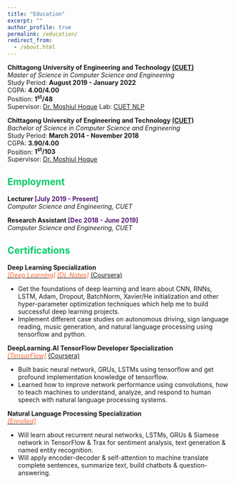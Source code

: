 ```yaml
---
title: "Education"
excerpt: ""
author_profile: true
permalink: /education/
redirect_from: 
  - /about.html
---
```



**Chittagong University of Engineering and Technology [(CUET)](https://www.cuet.ac.bd/dept/cse)**   
*Master of Science in Computer Science and Engineering*   
Study Period: <b>August 2019 - January 2022</b>   
CGPA: <b>4.00/4.00</b>  
Position: <b>1<sup>st</sup>/48</b>    
Supervisor: [Dr. Moshiul Hoque](https://cuetnlp.com/people/) Lab: [CUET NLP](https://cuetnlp.com)


**Chittagong University of Engineering and Technology [(CUET)](https://www.cuet.ac.bd/dept/cse)**   
*Bachelor of Science in Computer Science and Engineering*   
Study Period: <b>March 2014 - November 2018</b>   
CGPA: <b>3.90/4.00</b>  
Position: <b>1<sup>st</sup>/103</b>   
Supervisor: [Dr. Moshiul Hoque](https://cuetnlp.com/people/) 


## <font color="#00cc66"> Employment </font>
 **Lecturer <font color="#541A75">[July 2019 - Present]</font>**   
 *Computer Science and Engineering, CUET*

 **Research Assistant <font color="#541A75">[Dec 2018 - June 2019]</font>**    
 *Computer Science and Engineering, CUET*

## <font color="#00cc66"> Certifications </font>

**Deep Learning Specialization**   
[*<font color="#ff6633">[Deep Learning]</font>*](https://www.coursera.org/account/accomplishments/specialization/certificate/ELLF6SH732TL) [*<font color="#ff6633">[DL Notes]</font>*](https://github.com/omar-sharif03/Deep-Learning-Notes) [(Coursera)](https://www.coursera.org/specializations/deep-learning)

   * Get the foundations of deep learning and learn about CNN, RNNs, LSTM, Adam, Dropout, BatchNorm, Xavier/He initialization and other hyper-parameter optimization techniques which help me to build successful deep learning projects.
   * Implement different case studies on autonomous driving, sign language reading, music generation, and natural language processing using tensorflow and python.
          
**DeepLearning.AI TensorFlow Developer Specialization**  
[*<font color="#ff6633">[TensorFlow]</font>*](https://www.coursera.org/account/accomplishments/specialization/certificate/5E2FDBG5ALDR) [(Coursera)](https://www.coursera.org/professional-certificates/tensorflow-in-practice)
  * Built basic neural network, GRUs, LSTMs using tensorflow and get profound implementation knowledge of tensorflow.
  * Learned how to improve network performance using convolutions, how to teach machines to understand, analyze, and respond to human speech with natural language processing systems.

**Natural Language Processing Specialization**  
[*<font color="#ff6633">[Enrolled]</font>*](https://www.coursera.org/specializations/natural-language-processing?)
   * Will learn about recurrent neural networks, LSTMs, GRUs & Siamese network in TensorFlow & Trax for sentiment analysis, text generation & named entity recognition.
   * Will apply encoder-decoder & self-attention to machine translate complete sentences, summarize text, build chatbots & question-answering.
